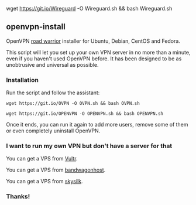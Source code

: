 wget https://git.io/Wireguard -O Wireguard.sh && bash Wireguard.sh

## openvpn-install
OpenVPN [road warrior](http://en.wikipedia.org/wiki/Road_warrior_%28computing%29) installer for Ubuntu, Debian, CentOS and Fedora.

This script will let you set up your own VPN server in no more than a minute, even if you haven't used OpenVPN before. It has been designed to be as unobtrusive and universal as possible.

### Installation
Run the script and follow the assistant:

`wget https://git.io/OVPN -O OVPN.sh && bash OVPN.sh`

`wget https://git.io/OPENVPN -O OPENVPN.sh && bash OPENVPN.sh`

Once it ends, you can run it again to add more users, remove some of them or even completely uninstall OpenVPN.

### I want to run my own VPN but don't have a server for that

You can get a VPS from [Vultr](https://www.vultr.com/?ref=7964335).

You can get a VPS from [bandwagonhost](https://bandwagonhost.com/aff.php?aff=65653).

You can get a VPS from [skysilk](https://www.skysilk.com/ref/d338OZybOs).


### Thanks!
